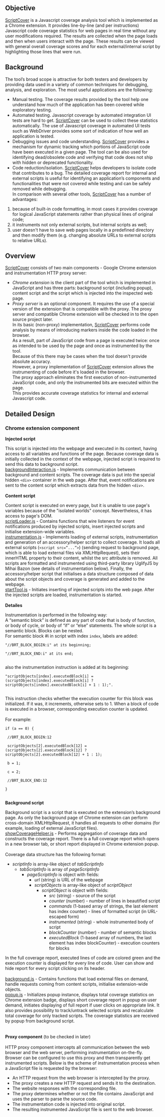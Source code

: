 ## Objective ##

[ScriptCover](https://code.google.com/p/script-cover/) is a Javascript coverage analysis tool which is implemented as a Chrome extension. It provides line-by-line (and per instructions) Javascript code coverage statistics for web pages in real time without any user modifications required. The results are collected when the page loads and then when users interact with the page. These results can be viewed with general overall coverage scores and for each external/internal script by highlighting those lines that were run.

## Background ##

The tool’s broad scope is attractive for both testers and developers by providing data used in a variety of common techniques for debugging, analysis, and exploration. The most useful applications are the following:
  * Manual testing. The coverage results provided by the tool help one understand how much of the application has been covered while exploratory testing.
  * Automated testing. Javascript coverage by automated integration UI tests are hard to get. [ScriptCover](https://code.google.com/p/script-cover/) can be used to collect these statistics automatically. The use of Javascript coverage in automated UI tests such as WebDriver provides some sort of indication of how well an application is tested.
  * Debugging issues and code understanding. [ScriptCover](https://code.google.com/p/script-cover/) provides a mechanism for dynamic tracking which portions of JavaScript code have been executed in a given page. The tool can be also used for identifying dead/obsolete code and verifying that code does not ship with hidden or deprecated functionality.
  * Code reduction/isolation. [ScriptCover](https://code.google.com/p/script-cover/) helps developers to isolate code that contributes to a bug. The detailed coverage report for internal and external scripts is useful for identifying an application’s components and functionalities that were not covered while testing and can be safely removed while debugging.<br>
In comparison with several other tools, <a href='https://code.google.com/p/script-cover/'>ScriptCover</a> has a number of advantages:<br>
</li></ul><ol><li>because of built-in code formatting, in most cases it provides coverage for logical JavaScript statements rather than physical lines of original code;<br>
</li><li>it instruments not only external scripts, but internal scripts as well;<br>
</li><li>user doesn't have to save web pages locally in a predefined directory and then modify them (e.g. changing absolute URLs to external scripts to relative URLs). <br></li></ol>

## Overview ##

[ScriptCover](https://code.google.com/p/script-cover/) consists of two main components - Google Chrome extension and instrumentation HTTP proxy server:
  * _Chrome extension_ is the client part of the tool which is implemented in JavaScript and has three parts: background script (including popup), content script and the script which is injected into the inspected web page.
  * _Proxy server_ is an optional component. It requires the use of a special version of the extension that is compatible with the proxy. The proxy server and compatible Chrome extension will be checked in to the open source project later.<br>
In its basic (non-proxy) implementation, <a href='https://code.google.com/p/script-cover/'>ScriptCover</a> performs code analysis by means of introducing markers inside the code loaded in the browser.<br>
As a result, part of JavaScript code from a page is executed twice: once as intended to be used by the page and once as instrumented by the tool.<br>
Because of this there may be cases when the tool doesn't provide absolute accuracy.<br>
However, a proxy implementation of <a href='https://code.google.com/p/script-cover/'>ScriptCover</a> extension allows the instrumenting of code before it's loaded in the browser.<br>
The proxy approach eliminates the first execution of non-instrumented JavaScript code, and only the instrumented bits are executed within the page. <br>
This provides accurate coverage statistics for internal and external Javascript code.</li></ul>

<h2>Detailed Design</h2>

<h3>Chrome extension component</h3>

<b>Injected script</b>

This script is injected into the webpage and executed in its context, having access to all variables and functions of the page. Because coverage data is initially collected in the context of the webpage, injected script is required to send this data to background script.<br>
<a href='http://code.google.com/p/script-cover/source/browse/src/backgroundInteraction.js'>backgroundInteraction.js</a> - Implements communication between background and content scripts. The coverage data is put into the special hidden <code>&lt;div&gt;</code> container in the web page. After that, event notifications are sent to the content script which extracts data from the hidden <code>&lt;div&gt;</code>.<br>
<br>
<b>Content script</b>

Content script is executed on every page, but it is unable to use page's variables because of the "isolated worlds" concept. Nevertheless, it has access to page's DOM.<br>
<a href='http://code.google.com/p/script-cover/source/browse/src/scriptLoader.js'>scriptLoader.js</a> - Contains functions that wire listeners for event notifications produced by injected scripts, insert injected scripts and initialise extension-wide variables.<br>
<a href='http://code.google.com/p/script-cover/source/browse/src/instrumentation.js'>instrumentation.js</a> - Implements loading of external scripts, instrumentation and generation of an accessory/helper script to collect coverage. It loads all external scripts (<code>&lt;script src=”...”&gt;</code>) (sending request to background page, which is able to load external files via XMLHttpRequest), sets their innerHTML property to their content, whilst the src attribute is removed.  All scripts are formatted and instrumented using third-party library UglifyJS by Mihai Bazon (see details of instrumentation below). Finally, the accessory/helper script that initialises a data structure composed of data about the script objects and coverage is generated and added to the webpage.<br>
<a href='http://code.google.com/p/script-cover/source/browse/src/startTool.js'>startTool.js</a> -  Initiates inserting of injected scripts into the web page. After the injected scripts are loaded, instrumentation is started.<br>
<br>
<b>Detailes</b>

Instrumentation is performed in the following way:<br>
A “semantic block” is defined as any part of code that is body of function, or body of cycle, or body of “if” or “else” statements. The whole script is a semantic block. Blocks can be nested.<br>
For semantic block #i in script with index <code>index</code>, labels are added:<br>
<pre><code>"//BRT_BLOCK_BEGIN:i" at its beginning;<br>
"//BRT_BLOCK_END:i" at its end;<br>
</code></pre>
also the instrumentation instruction is added at its beginning:<br>
<pre><code>"scriptObjects[index].executedBlock[i] = (scriptObjects[index].executedBlock[i] ? scriptObjects[index].executedBlock[i] + 1 : 1);".<br>
</code></pre>
This instruction checks whether the execution counter for this block was initialized. If it was, it increments, otherwise sets to 1. When a block of code is executed in a browser, corresponding execution counter is updated.<br>
<br>
For example:<br>
<pre><code>if (a == 0) {<br>
 //BRT_BLOCK_BEGIN:12<br>
 scriptObjects[2].executedBlock[12] = (scriptObjects[2].executedBlock[12] ? scriptObjects[2].executedBlock[12] + 1 : 1);<br>
 b = 1;<br>
 c = 2;<br>
 //BRT_BLOCK_END:12<br>
}<br>
</code></pre>

<b>Background script</b>

Background script is a script that is executed on the extension’s background page. As only the background page of Chrome extension can perform cross-domain XMLHttpRequest, it handles all requests to other domains (for example, loading of external JavaScript files).<br>
<a href='http://code.google.com/p/script-cover/source/browse/src/showCoverageHelper.js'>showCoverageHelper.js</a> - Performs aggregation of coverage data and constructs the coverage report. There is a full coverage report which opens in a new browser tab, or short report displayed in Chrome extension popup.<br>
<br>
Coverage data structure has the following format:<br>
<ul><li><i>scriptInfo</i> is array-like object of <i>tabScriptInfo</i>
<ul><li><i>tabScriptInfo</i> is array of <i>pageScriptInfo</i>
<ul><li><i>pageScriptInfo</i> is object with fields:<br>
<ul><li><i>url</i> (string) is URL of the webpage<br>
</li><li><i>scriptObjects</i> is array-like object of <i>scriptObject</i>
<ul><li><i>scriptObject</i> is object with fields:<br>
<ul><li><i>src</i> (string) - source of the script<br>
</li><li><i>counter</i> (number) - number of lines in beautified script<br>
</li><li><i>commands</i> (1-based array of strings, the last element has index counter) - lines of formatted script (in URL-escaped form)<br>
</li><li><i>instrumented</i> (string) - whole instrumented body of script<br>
</li><li><i>blockCounter</i> (number) - number of semantic blocks<br>
</li><li><i>executedBlock</i> (1-based array of numbers, the last element has index blockCounter) - execution counters for blocks</li></ul></li></ul></li></ul></li></ul></li></ul></li></ul>

In the full coverage report, executed lines of code are colored green and the execution counter is displayed for every line of code. User can show and hide report for every script clicking on its header.<br>
<br>
<a href='http://code.google.com/p/script-cover/source/browse/src/background.js'>background.js</a> - Contains functions that load external files on demand, handle requests coming from content scripts, initialise extension-wide objects.<br>
<a href='http://code.google.com/p/script-cover/source/browse/src/popup.js'>popup.js</a> - Initializes popup instance, displays total coverage statistics on Chrome extension badge, displays short coverage report in popup on user demand, initiates displaying of full report if user clicks on appropriate link. It also provides possibility to track/untrack selected scripts and recalculate total coverage for only tracked scripts. The coverage statistics are received by popup from background script.<br>
<br>
<br>
<b>Proxy component</b> (to be checked in later)<br>
<br>
HTTP proxy component intercepts all communication between the web browser and the web server, performing instrumentation on-the-fly. Browser can be configured to use this proxy and then transparently get instrumented scripts. Below is the scheme of instrumentation process when a JavaScript file is requested by the browser:<br>
<ul><li>An HTTP request from the web browser is intercepted by the proxy.<br>
</li><li>The proxy creates a new HTTP request and sends it to the destination.<br>
</li><li>The website responses with the corresponding file.<br>
</li><li>The proxy determines whether or not the file contains JavaScript and uses the parser to parse the source code.<br>
</li><li>The instrumentation code is injected into original script.<br>
</li><li>The resulting instrumented JavaScript file is sent to the web browser.</li></ul>

